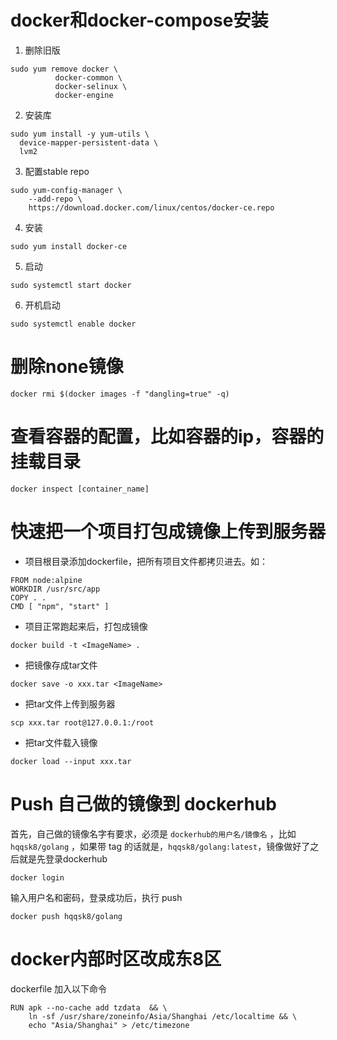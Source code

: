 
# docker和docker-compose安装

1. 删除旧版

```
sudo yum remove docker \
          docker-common \
          docker-selinux \
          docker-engine
```

2.  安装库

```
sudo yum install -y yum-utils \
  device-mapper-persistent-data \
  lvm2
```

3. 配置stable repo
```
sudo yum-config-manager \
    --add-repo \
    https://download.docker.com/linux/centos/docker-ce.repo
```
4. 安装
```
sudo yum install docker-ce
```
5. 启动
```
sudo systemctl start docker
```

6. 开机启动

```
sudo systemctl enable docker
```


# 删除none镜像
```
docker rmi $(docker images -f "dangling=true" -q)
```

# 查看容器的配置，比如容器的ip，容器的挂载目录
```
docker inspect [container_name]
```

# 快速把一个项目打包成镜像上传到服务器
- 项目根目录添加dockerfile，把所有项目文件都拷贝进去。如：
```
FROM node:alpine
WORKDIR /usr/src/app
COPY . .
CMD [ "npm", "start" ]
```

- 项目正常跑起来后，打包成镜像
```
docker build -t <ImageName> .
```

- 把镜像存成tar文件
```
docker save -o xxx.tar <ImageName>
```

- 把tar文件上传到服务器
```
scp xxx.tar root@127.0.0.1:/root
```

- 把tar文件载入镜像
```
docker load --input xxx.tar
```

# Push 自己做的镜像到 dockerhub

首先，自己做的镜像名字有要求，必须是 `dockerhub的用户名/镜像名` ，比如 `hqqsk8/golang` ，如果带 tag 的话就是，`hqqsk8/golang:latest`，镜像做好了之后就是先登录dockerhub
```
docker login
```
输入用户名和密码，登录成功后，执行 push
```
docker push hqqsk8/golang
```

# docker内部时区改成东8区

dockerfile 加入以下命令
```
RUN apk --no-cache add tzdata  && \
    ln -sf /usr/share/zoneinfo/Asia/Shanghai /etc/localtime && \
    echo "Asia/Shanghai" > /etc/timezone
```